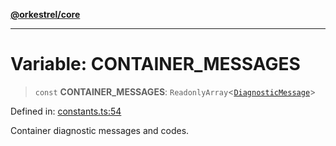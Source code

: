 [**@orkestrel/core**](../index.md)

***

# Variable: CONTAINER\_MESSAGES

> `const` **CONTAINER\_MESSAGES**: `ReadonlyArray`\<[`DiagnosticMessage`](../interfaces/DiagnosticMessage.md)\>

Defined in: [constants.ts:54](https://github.com/orkestrel/core/blob/cbe5b2d7b027ca6f0f1301ef32750afb69b4764b/src/constants.ts#L54)

Container diagnostic messages and codes.
